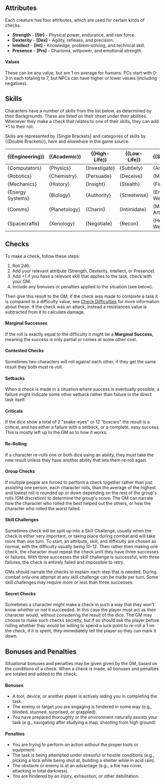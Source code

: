 ## Attributes
Each creature has four attributes, which are used for certain kinds of checks.
- **Strength** - **\[Str\]** - Physical power, endurance, and raw force.
- **Dexterity** - **\[Dex\]** - Agility, reflexes, and precision.
- **Intellect** - **\[Int\]** - Knowledge, problem-solving, and technical skill.
- **Presence** - **\[Prs\]** - Charisma, willpower, and emotional strength.
#### Values
These can be any value, but are 1 on average for humans. PCs start with 0-3 in each totaling to 7, but NPCs can have higher or lower values (including negatives).
## Skills
Characters have a number of skills from the list below, as determined by their Backgrounds.
These are listed on their sheet under their abilities. 
Whenever they make a check that relates to one of their skills, they can add +1 to their roll.

Skills are represented by {Single Brackets} and categories of skills by {{Double Brackets}}, here and elsewhere in the game source.

| {{Engineering}}  | {{Academic}}  | {{High-Life}} | {{Low-Life}} | {{Soldier}}      | {{Explorer}} |
| ---------------- | ------------- | ------------- | ------------ | ---------------- | ------------ |
| {Computators}    | {Physics}     | {Investigate} | {Subtlety}   | {Archery}        | {Medicate}   |
| {Robotics}       | {Chemistry}   | {Persuade}    | {Deceive}    | {Melee}          | {Move}       |
| {Mechanics}      | {History}     | {Insight}     | {Stealth}    | {Firearms}       | {Survival}   |
| {Energy Systems} | {Biology}     | {Authority}   | {Streetwise} | {Energy Weapons} | {Navigate}   |
| {Comms}          | {Planetology} | {Charm}       | {Intimidate} | {Martial Arts}   | {Track}      |
| {Spacecrafts}    | {Xenology}    | {Negotiate}   | {Recon}      | {Heavy Weapons}  | {Nature}     |

## Checks
To make a check, follow these steps:
1. Roll 2d6.
2. Add your relevant attribute (Strength, Dexterity, Intellect, or Presence).
3. Add +1 if you have a relevant skill that applies to the task, check with your GM.
4. Include any bonuses or penalties applied to the situation (see below).

Then give this result to the GM, if the check was made to complete a task it is compared to a difficulty value, see [Check Difficulties](Check%20Difficulties.md) for more information about these. If the check was an attack, instead a resistances value is subtracted from it to calculate damage.
#### Marginal Successes
If the roll is exactly equal to the difficulty it might be a **Marginal Success**, meaning the success is only partial or comes at some other cost.
#### Contested Checks
Sometimes two characters will roll against each other, if they get the same result they both must re-roll.
#### Setbacks
When a check is made in a situation where success is eventually possible, a failure might indicate some other setback rather than failure in the direct task itself.
#### Criticals
If the dice show a total of 2 "snake-eyes" or 12 "boxcars" the result is a critical, and has either a failure with a setback, or a complete, easy success. This is mostly left up to the GM as to how it works.
#### Re-Rolling
If a character re-rolls one or both dice using an ability, they must take the new result unless they have another ability that lets them re-roll again.
#### Group Checks
If multiple people are forced to perform a check together rather than just assisting one person, each character rolls, than the average of the highest and lowest roll is rounded up or down depending on the rest of the group's rolls (GM discretion) to determine the group's score. The GM can narrate how the character who rolled the best helped out the others, or how the character who rolled the worst failed.
#### Skill Challenges
Sometimes check will be split up into a Skill Challenge, usually when the check is either very important, or taking place during combat and will take more than one turn. To start, an attribute, skill, and difficulty are chosen as normal, with the difficulty usually being 10-12. Then rather then making one check, the character must repeat the check until they have three successes or failures. With three successes the skill challenge is successful, with three failures, the check is entirely failed and impossible to retry.

GMs should narrate the checks to explain each step that is needed. During combat only one attempt at any skill challenge can be made per turn. Some skill challenges may require more or less than three successes.
#### Secret Checks
Sometimes a character might make a check in such a way that they won't know whether or not it succeeded. In this case the player must act as their character would, without considering the result of the dice. The GM may choose to make such checks secretly, but if so should ask the player before rolling whether they would be willing to spend a luck point to re-roll a 1 on the check, if it is spent, they immediately tell the player so they can mark it down. 
## Bonuses and Penalties
Situational bonuses and penalties may be given given by the GM, based on the conditions of a check. When a check is made, all bonuses and penalties are totaled and added to the check.
#### Bonuses
- A tool, device, or another player is actively aiding you in completing the task.
- The enemy or target you are engaging is hindered in some way (e.g., blinded, stunned, surprised, or grappled).
- You have prepared thoroughly or the environment naturally assists your task (e.g., navigating after studying a map, shooting from high ground)
#### Penalties
- You are trying to perform an action without the proper tools or equipment.
- The task is being attempted under stressful or hostile conditions (e.g., picking a lock while being shot at, building a shelter while in acid rain).
- The obstacle or enemy is at an advantage (e.g., a foe has cover, attacking in total darkness).
- You are hindered by an injury, exhaustion, or other debilitation.
